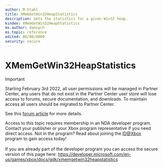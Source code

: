 ```yaml
---
author: M-Stahl
title: XMemGetWin32HeapStatistics
description: Gets the statistics for a given Win32 heap.
kindex: XMemGetWin32HeapStatistics
ms.author: dannych
ms.topic: reference
edited: 00/00/0000
security: secure
---
```


# XMemGetWin32HeapStatistics
> [!IMPORTANT]
> Starting February 3rd 2022, all user permissions will be managed in Partner Center, any users that do not exist in the Partner Center user store will lose access to forums, secure documentation, and downloads. To maintain access all users should be migrated to Partner Center. <p></p>See this <a href="https://forums.xboxlive.com/articles/132187/breaking-change-user-access-for-forums-secure-docu.html">forum article</a> for more details.  

 Access to this topic requires membership in an NDA developer program. Contact your publisher or your Xbox program representative if you need direct access. Not in the program? Read about joining the <a href="https://www.xbox.com/Developers/id">ID@Xbox</a> program to gain access today!  <br/><br/>If you are already part of the developer program you can access the secure version of this page here: <a target="_blank" href="https://developer.microsoft.com/en-us/games/xbox/docs/gdk/xmemgetwin32heapstatistics">https://developer.microsoft.com/en-us/games/xbox/docs/gdk/xmemgetwin32heapstatistics</a>